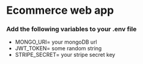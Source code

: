 Ecommerce web app
==============

### Add the following variables to your .env file
- MONGO_URI= your mongoDB url
- JWT_TOKEN= some random string
- STRIPE_SECRET= your stripe secret key